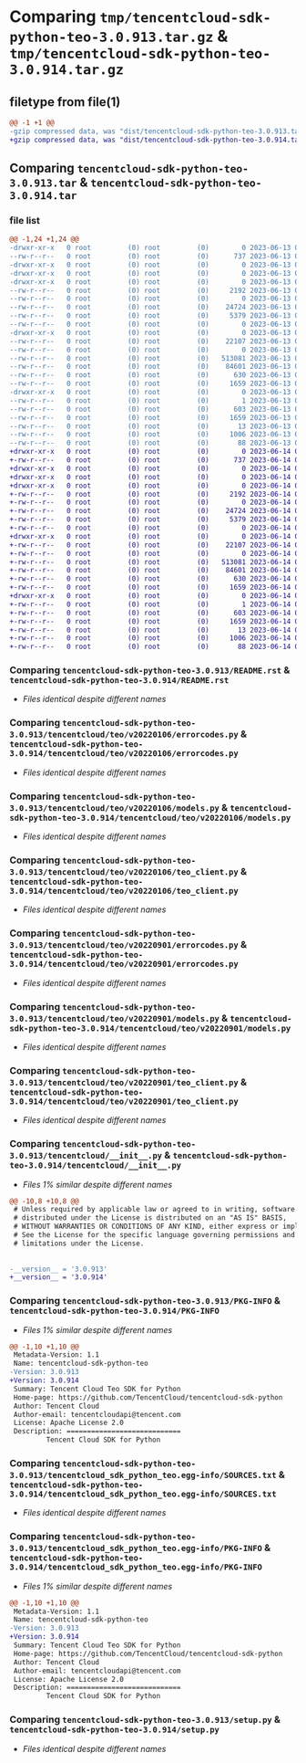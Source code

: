 # Comparing `tmp/tencentcloud-sdk-python-teo-3.0.913.tar.gz` & `tmp/tencentcloud-sdk-python-teo-3.0.914.tar.gz`

## filetype from file(1)

```diff
@@ -1 +1 @@
-gzip compressed data, was "dist/tencentcloud-sdk-python-teo-3.0.913.tar", last modified: Tue Jun 13 02:26:46 2023, max compression
+gzip compressed data, was "dist/tencentcloud-sdk-python-teo-3.0.914.tar", last modified: Wed Jun 14 00:35:51 2023, max compression
```

## Comparing `tencentcloud-sdk-python-teo-3.0.913.tar` & `tencentcloud-sdk-python-teo-3.0.914.tar`

### file list

```diff
@@ -1,24 +1,24 @@
-drwxr-xr-x   0 root         (0) root         (0)        0 2023-06-13 02:26:46.000000 tencentcloud-sdk-python-teo-3.0.913/
--rw-r--r--   0 root         (0) root         (0)      737 2023-06-13 02:26:45.000000 tencentcloud-sdk-python-teo-3.0.913/README.rst
-drwxr-xr-x   0 root         (0) root         (0)        0 2023-06-13 02:26:46.000000 tencentcloud-sdk-python-teo-3.0.913/tencentcloud/
-drwxr-xr-x   0 root         (0) root         (0)        0 2023-06-13 02:26:46.000000 tencentcloud-sdk-python-teo-3.0.913/tencentcloud/teo/
-drwxr-xr-x   0 root         (0) root         (0)        0 2023-06-13 02:26:46.000000 tencentcloud-sdk-python-teo-3.0.913/tencentcloud/teo/v20220106/
--rw-r--r--   0 root         (0) root         (0)     2192 2023-06-13 02:26:45.000000 tencentcloud-sdk-python-teo-3.0.913/tencentcloud/teo/v20220106/errorcodes.py
--rw-r--r--   0 root         (0) root         (0)        0 2023-06-13 02:26:45.000000 tencentcloud-sdk-python-teo-3.0.913/tencentcloud/teo/v20220106/__init__.py
--rw-r--r--   0 root         (0) root         (0)    24724 2023-06-13 02:26:45.000000 tencentcloud-sdk-python-teo-3.0.913/tencentcloud/teo/v20220106/models.py
--rw-r--r--   0 root         (0) root         (0)     5379 2023-06-13 02:26:45.000000 tencentcloud-sdk-python-teo-3.0.913/tencentcloud/teo/v20220106/teo_client.py
--rw-r--r--   0 root         (0) root         (0)        0 2023-06-13 02:26:45.000000 tencentcloud-sdk-python-teo-3.0.913/tencentcloud/teo/__init__.py
-drwxr-xr-x   0 root         (0) root         (0)        0 2023-06-13 02:26:46.000000 tencentcloud-sdk-python-teo-3.0.913/tencentcloud/teo/v20220901/
--rw-r--r--   0 root         (0) root         (0)    22107 2023-06-13 02:26:45.000000 tencentcloud-sdk-python-teo-3.0.913/tencentcloud/teo/v20220901/errorcodes.py
--rw-r--r--   0 root         (0) root         (0)        0 2023-06-13 02:26:45.000000 tencentcloud-sdk-python-teo-3.0.913/tencentcloud/teo/v20220901/__init__.py
--rw-r--r--   0 root         (0) root         (0)   513081 2023-06-13 02:26:45.000000 tencentcloud-sdk-python-teo-3.0.913/tencentcloud/teo/v20220901/models.py
--rw-r--r--   0 root         (0) root         (0)    84601 2023-06-13 02:26:45.000000 tencentcloud-sdk-python-teo-3.0.913/tencentcloud/teo/v20220901/teo_client.py
--rw-r--r--   0 root         (0) root         (0)      630 2023-06-13 02:26:45.000000 tencentcloud-sdk-python-teo-3.0.913/tencentcloud/__init__.py
--rw-r--r--   0 root         (0) root         (0)     1659 2023-06-13 02:26:46.000000 tencentcloud-sdk-python-teo-3.0.913/PKG-INFO
-drwxr-xr-x   0 root         (0) root         (0)        0 2023-06-13 02:26:46.000000 tencentcloud-sdk-python-teo-3.0.913/tencentcloud_sdk_python_teo.egg-info/
--rw-r--r--   0 root         (0) root         (0)        1 2023-06-13 02:26:45.000000 tencentcloud-sdk-python-teo-3.0.913/tencentcloud_sdk_python_teo.egg-info/dependency_links.txt
--rw-r--r--   0 root         (0) root         (0)      603 2023-06-13 02:26:46.000000 tencentcloud-sdk-python-teo-3.0.913/tencentcloud_sdk_python_teo.egg-info/SOURCES.txt
--rw-r--r--   0 root         (0) root         (0)     1659 2023-06-13 02:26:45.000000 tencentcloud-sdk-python-teo-3.0.913/tencentcloud_sdk_python_teo.egg-info/PKG-INFO
--rw-r--r--   0 root         (0) root         (0)       13 2023-06-13 02:26:45.000000 tencentcloud-sdk-python-teo-3.0.913/tencentcloud_sdk_python_teo.egg-info/top_level.txt
--rw-r--r--   0 root         (0) root         (0)     1006 2023-06-13 02:26:45.000000 tencentcloud-sdk-python-teo-3.0.913/setup.py
--rw-r--r--   0 root         (0) root         (0)       88 2023-06-13 02:26:46.000000 tencentcloud-sdk-python-teo-3.0.913/setup.cfg
+drwxr-xr-x   0 root         (0) root         (0)        0 2023-06-14 00:35:51.000000 tencentcloud-sdk-python-teo-3.0.914/
+-rw-r--r--   0 root         (0) root         (0)      737 2023-06-14 00:35:50.000000 tencentcloud-sdk-python-teo-3.0.914/README.rst
+drwxr-xr-x   0 root         (0) root         (0)        0 2023-06-14 00:35:51.000000 tencentcloud-sdk-python-teo-3.0.914/tencentcloud/
+drwxr-xr-x   0 root         (0) root         (0)        0 2023-06-14 00:35:51.000000 tencentcloud-sdk-python-teo-3.0.914/tencentcloud/teo/
+drwxr-xr-x   0 root         (0) root         (0)        0 2023-06-14 00:35:51.000000 tencentcloud-sdk-python-teo-3.0.914/tencentcloud/teo/v20220106/
+-rw-r--r--   0 root         (0) root         (0)     2192 2023-06-14 00:35:50.000000 tencentcloud-sdk-python-teo-3.0.914/tencentcloud/teo/v20220106/errorcodes.py
+-rw-r--r--   0 root         (0) root         (0)        0 2023-06-14 00:35:50.000000 tencentcloud-sdk-python-teo-3.0.914/tencentcloud/teo/v20220106/__init__.py
+-rw-r--r--   0 root         (0) root         (0)    24724 2023-06-14 00:35:50.000000 tencentcloud-sdk-python-teo-3.0.914/tencentcloud/teo/v20220106/models.py
+-rw-r--r--   0 root         (0) root         (0)     5379 2023-06-14 00:35:50.000000 tencentcloud-sdk-python-teo-3.0.914/tencentcloud/teo/v20220106/teo_client.py
+-rw-r--r--   0 root         (0) root         (0)        0 2023-06-14 00:35:50.000000 tencentcloud-sdk-python-teo-3.0.914/tencentcloud/teo/__init__.py
+drwxr-xr-x   0 root         (0) root         (0)        0 2023-06-14 00:35:51.000000 tencentcloud-sdk-python-teo-3.0.914/tencentcloud/teo/v20220901/
+-rw-r--r--   0 root         (0) root         (0)    22107 2023-06-14 00:35:50.000000 tencentcloud-sdk-python-teo-3.0.914/tencentcloud/teo/v20220901/errorcodes.py
+-rw-r--r--   0 root         (0) root         (0)        0 2023-06-14 00:35:50.000000 tencentcloud-sdk-python-teo-3.0.914/tencentcloud/teo/v20220901/__init__.py
+-rw-r--r--   0 root         (0) root         (0)   513081 2023-06-14 00:35:50.000000 tencentcloud-sdk-python-teo-3.0.914/tencentcloud/teo/v20220901/models.py
+-rw-r--r--   0 root         (0) root         (0)    84601 2023-06-14 00:35:50.000000 tencentcloud-sdk-python-teo-3.0.914/tencentcloud/teo/v20220901/teo_client.py
+-rw-r--r--   0 root         (0) root         (0)      630 2023-06-14 00:35:50.000000 tencentcloud-sdk-python-teo-3.0.914/tencentcloud/__init__.py
+-rw-r--r--   0 root         (0) root         (0)     1659 2023-06-14 00:35:51.000000 tencentcloud-sdk-python-teo-3.0.914/PKG-INFO
+drwxr-xr-x   0 root         (0) root         (0)        0 2023-06-14 00:35:51.000000 tencentcloud-sdk-python-teo-3.0.914/tencentcloud_sdk_python_teo.egg-info/
+-rw-r--r--   0 root         (0) root         (0)        1 2023-06-14 00:35:51.000000 tencentcloud-sdk-python-teo-3.0.914/tencentcloud_sdk_python_teo.egg-info/dependency_links.txt
+-rw-r--r--   0 root         (0) root         (0)      603 2023-06-14 00:35:51.000000 tencentcloud-sdk-python-teo-3.0.914/tencentcloud_sdk_python_teo.egg-info/SOURCES.txt
+-rw-r--r--   0 root         (0) root         (0)     1659 2023-06-14 00:35:51.000000 tencentcloud-sdk-python-teo-3.0.914/tencentcloud_sdk_python_teo.egg-info/PKG-INFO
+-rw-r--r--   0 root         (0) root         (0)       13 2023-06-14 00:35:51.000000 tencentcloud-sdk-python-teo-3.0.914/tencentcloud_sdk_python_teo.egg-info/top_level.txt
+-rw-r--r--   0 root         (0) root         (0)     1006 2023-06-14 00:35:50.000000 tencentcloud-sdk-python-teo-3.0.914/setup.py
+-rw-r--r--   0 root         (0) root         (0)       88 2023-06-14 00:35:51.000000 tencentcloud-sdk-python-teo-3.0.914/setup.cfg
```

### Comparing `tencentcloud-sdk-python-teo-3.0.913/README.rst` & `tencentcloud-sdk-python-teo-3.0.914/README.rst`

 * *Files identical despite different names*

### Comparing `tencentcloud-sdk-python-teo-3.0.913/tencentcloud/teo/v20220106/errorcodes.py` & `tencentcloud-sdk-python-teo-3.0.914/tencentcloud/teo/v20220106/errorcodes.py`

 * *Files identical despite different names*

### Comparing `tencentcloud-sdk-python-teo-3.0.913/tencentcloud/teo/v20220106/models.py` & `tencentcloud-sdk-python-teo-3.0.914/tencentcloud/teo/v20220106/models.py`

 * *Files identical despite different names*

### Comparing `tencentcloud-sdk-python-teo-3.0.913/tencentcloud/teo/v20220106/teo_client.py` & `tencentcloud-sdk-python-teo-3.0.914/tencentcloud/teo/v20220106/teo_client.py`

 * *Files identical despite different names*

### Comparing `tencentcloud-sdk-python-teo-3.0.913/tencentcloud/teo/v20220901/errorcodes.py` & `tencentcloud-sdk-python-teo-3.0.914/tencentcloud/teo/v20220901/errorcodes.py`

 * *Files identical despite different names*

### Comparing `tencentcloud-sdk-python-teo-3.0.913/tencentcloud/teo/v20220901/models.py` & `tencentcloud-sdk-python-teo-3.0.914/tencentcloud/teo/v20220901/models.py`

 * *Files identical despite different names*

### Comparing `tencentcloud-sdk-python-teo-3.0.913/tencentcloud/teo/v20220901/teo_client.py` & `tencentcloud-sdk-python-teo-3.0.914/tencentcloud/teo/v20220901/teo_client.py`

 * *Files identical despite different names*

### Comparing `tencentcloud-sdk-python-teo-3.0.913/tencentcloud/__init__.py` & `tencentcloud-sdk-python-teo-3.0.914/tencentcloud/__init__.py`

 * *Files 1% similar despite different names*

```diff
@@ -10,8 +10,8 @@
 # Unless required by applicable law or agreed to in writing, software
 # distributed under the License is distributed on an "AS IS" BASIS,
 # WITHOUT WARRANTIES OR CONDITIONS OF ANY KIND, either express or implied.
 # See the License for the specific language governing permissions and
 # limitations under the License.
 
 
-__version__ = '3.0.913'
+__version__ = '3.0.914'
```

### Comparing `tencentcloud-sdk-python-teo-3.0.913/PKG-INFO` & `tencentcloud-sdk-python-teo-3.0.914/PKG-INFO`

 * *Files 1% similar despite different names*

```diff
@@ -1,10 +1,10 @@
 Metadata-Version: 1.1
 Name: tencentcloud-sdk-python-teo
-Version: 3.0.913
+Version: 3.0.914
 Summary: Tencent Cloud Teo SDK for Python
 Home-page: https://github.com/TencentCloud/tencentcloud-sdk-python
 Author: Tencent Cloud
 Author-email: tencentcloudapi@tencent.com
 License: Apache License 2.0
 Description: ============================
         Tencent Cloud SDK for Python
```

### Comparing `tencentcloud-sdk-python-teo-3.0.913/tencentcloud_sdk_python_teo.egg-info/SOURCES.txt` & `tencentcloud-sdk-python-teo-3.0.914/tencentcloud_sdk_python_teo.egg-info/SOURCES.txt`

 * *Files identical despite different names*

### Comparing `tencentcloud-sdk-python-teo-3.0.913/tencentcloud_sdk_python_teo.egg-info/PKG-INFO` & `tencentcloud-sdk-python-teo-3.0.914/tencentcloud_sdk_python_teo.egg-info/PKG-INFO`

 * *Files 1% similar despite different names*

```diff
@@ -1,10 +1,10 @@
 Metadata-Version: 1.1
 Name: tencentcloud-sdk-python-teo
-Version: 3.0.913
+Version: 3.0.914
 Summary: Tencent Cloud Teo SDK for Python
 Home-page: https://github.com/TencentCloud/tencentcloud-sdk-python
 Author: Tencent Cloud
 Author-email: tencentcloudapi@tencent.com
 License: Apache License 2.0
 Description: ============================
         Tencent Cloud SDK for Python
```

### Comparing `tencentcloud-sdk-python-teo-3.0.913/setup.py` & `tencentcloud-sdk-python-teo-3.0.914/setup.py`

 * *Files identical despite different names*


